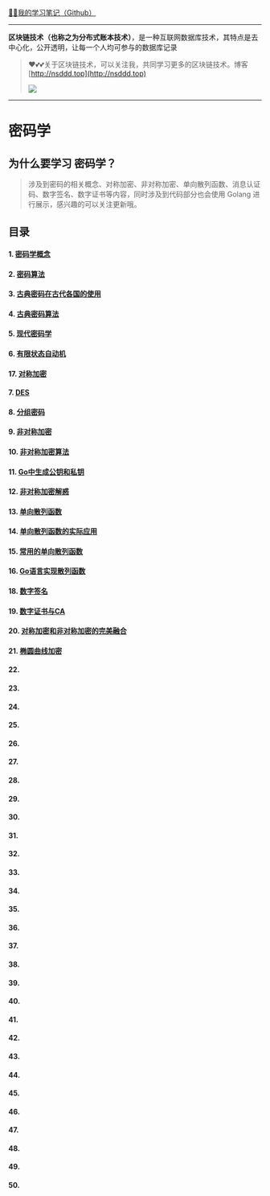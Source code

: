 [😶‍🌫️我的学习笔记（Github）](https://github.com/3293172751/Block_Chain)

---

**区块链技术（也称之为分布式账本技术）**，是一种互联网数据库技术，其特点是去中心化，公开透明，让每一个人均可参与的数据库记录

>   ❤️💕💕关于区块链技术，可以关注我，共同学习更多的区块链技术。博客[http://nsddd.top](http://nsddd.top)
>
>   <a href="https://wakatime.com/@3293172751/projects/hngzsvjxqc?start=2022-03-30&end=2022-04-05" title="我的区块链代码时长"> <img src="https://wakatime.com/badge/user/c445b3c6-a2bc-43a2-a24a-0828a17244b4/project/79cf7f10-4f61-42b7-92a8-dfc71cb99f4c.svg"> </a>

---

# 密码学

## 为什么要学习 密码学？

> 涉及到密码的相关概念、对称加密、非对称加密、单向散列函数、消息认证码、数字签名、数字证书等内容，同时涉及到代码部分也会使用 Golang 进行展示，感兴趣的可以关注更新哦。

## 目录

####  1. [密码学概念](markdown/1.md)

#### 2. [密码算法](markdown/2.md)

#### 3. [古典密码在古代各国的使用](markdown/3.md)

#### 4. [古典密码算法](markdown/4.md)

#### 5. [现代密码学](markdown/5.md)

#### 6. [有限状态自动机](markdown/6.md)

#### 17. [对称加密](markdown/17.md)

#### 7. [DES](markdown/7.md)

#### 8. [分组密码](markdown/8.md)

#### 9. [非对称加密](markdown/9.md)

#### 10. [非对称加密算法](markdown/10.md)

#### 11. [Go中生成公钥和私钥](markdown/11.md)

#### 12. [非对称加密解惑](markdown/12.md)

#### 13. [单向散列函数](markdown/13.md)

#### 14. [单向散列函数的实际应用](markdown/14.md)

#### 15. [常用的单向散列函数](markdown/15.md)

#### 16. [Go语言实现散列函数](markdown/16.md)

#### 18. [数字签名](markdown/18.md)

#### 19. [数字证书与CA](markdown/19.md)

#### 20. [对称加密和非对称加密的完美融合](markdown/20.md)

#### 21. [椭圆曲线加密](markdown/21.md)

#### 22. [](markdown/22.md)

#### 23. [](markdown/23.md)

#### 24. [](markdown/24.md)

#### 25. [](markdown/25.md)

#### 26. [](markdown/26.md)

#### 27. [](markdown/27.md)

#### 28. [](markdown/28.md)

#### 29. [](markdown/29.md)

#### 30. [](markdown/30.md)

#### 31. [](markdown/31.md)

#### 32. [](markdown/32.md)

#### 33. [](markdown/33.md)

#### 34. [](markdown/34.md)

#### 35. [](markdown/35.md)

#### 36. [](markdown/36.md)

#### 37. [](markdown/37.md)

#### 38. [](markdown/38.md)

#### 39. [](markdown/39.md)

#### 40. [](markdown/40.md)

#### 41. [](markdown/41.md)

#### 42. [](markdown/42.md)

#### 43. [](markdown/43.md)

#### 44. [](markdown/44.md)

#### 45. [](markdown/45.md)

#### 46. [](markdown/46.md)

#### 47. [](markdown/47.md)

#### 48. [](markdown/48.md)

#### 49. [](markdown/49.md)

#### 50. [](markdown/50.md)
